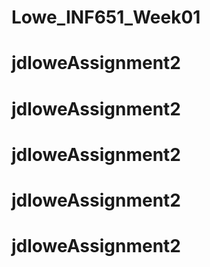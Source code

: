 # Lowe_INF651_Week01
# jdloweAssignment2
# jdloweAssignment2
# jdloweAssignment2
# jdloweAssignment2
# jdloweAssignment2

